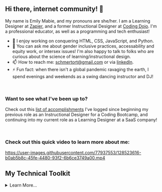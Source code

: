 ## Hi there, internet community! 👋

My name is Emily Mabie, and my pronouns are she/her. 
I am a Learning Designer at [Zapier](https://zapier.com/), and a former Instructional Designer at [Coding Dojo](https://www.codingdojo.com/meet-the-team). I'm a professional educator, as well as a programming and tech enthusiast! 

- 🔭 I enjoy working on conquering HTML, CSS, JavaScript, and Python.
- 💬 You can ask me about gender inclusive practices, accessability and equity work, or intersex issues! I'm also happy to talk to folks who are curious about the science of learning/instructional design.
- 📫 How to reach me: schmertort@gmail.com or via [linkedIn](https://www.linkedin.com/in/emily-mabie/).
- ⚡ Fun fact: when there isn't a global pandemic ravaging the earth, I spend evenings and weekends as a swing dancing instructor and DJ!
<br/>

### Want to see what I've been up to?
Check out this [list of accomplishments](https://github.com/EmilyMabie/WeeklyAccomplishments) I've logged since beginning my previous role as an Instructional Designer for a Coding Bootcamp, and continuing into my current role as a Learning Designer at a SaaS company!

<br/>

### Check out this quick video to learn more about me:


https://user-images.githubusercontent.com/77937553/128523616-b0ab5b8c-45fe-4480-93f2-6b6ce3749a00.mp4



## My Technical Toolkit
<details>
  <summary>Learn More...</summary>
  
  #### Here's a brief run-down of tool and tech-specific skills, knowledge, and capabilities I have at my disposal.
  1. Languages
     * HTML
     * CSS
     * JavaScript
     * Python
  2. Tools
     * VS Code
     * Learning Management Systems (Moodle, etc.)
     * Google Suite
     * Microsoft Office Suite
     * Articulate
     * Powtoon
     * Canva
     * Adobe Suite
  3. Technologies & Frameworks
     * Django
     * Bootstrap
     * SQL
     * More to come!
  
</details>
